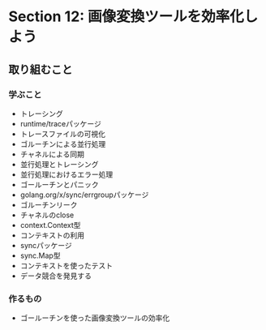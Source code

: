 # Section 12: 画像変換ツールを効率化しよう
## 取り組むこと
### 学ぶこと
* トレーシング
* runtime/traceパッケージ
* トレースファイルの可視化
* ゴルーチンによる並行処理
* チャネルによる同期
* 並行処理とトレーシング
* 並行処理におけるエラー処理
* ゴールーチンとパニック
* golang.org/x/sync/errgroupパッケージ
* ゴルーチンリーク
* チャネルのclose
* context.Context型
* コンテキストの利用
* syncパッケージ
* sync.Map型
* コンテキストを使ったテスト
* データ競合を発見する

### 作るもの

* ゴールーチンを使った画像変換ツールの効率化

